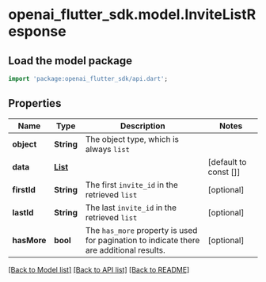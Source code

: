 # openai_flutter_sdk.model.InviteListResponse

## Load the model package
```dart
import 'package:openai_flutter_sdk/api.dart';
```

## Properties
Name | Type | Description | Notes
------------ | ------------- | ------------- | -------------
**object** | **String** | The object type, which is always `list` | 
**data** | [**List<Invite>**](Invite.md) |  | [default to const []]
**firstId** | **String** | The first `invite_id` in the retrieved `list` | [optional] 
**lastId** | **String** | The last `invite_id` in the retrieved `list` | [optional] 
**hasMore** | **bool** | The `has_more` property is used for pagination to indicate there are additional results. | [optional] 

[[Back to Model list]](../README.md#documentation-for-models) [[Back to API list]](../README.md#documentation-for-api-endpoints) [[Back to README]](../README.md)


